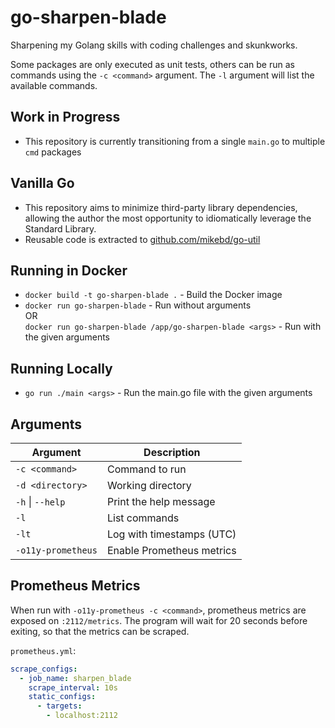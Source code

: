 # go-sharpen-blade

Sharpening my Golang skills with coding challenges and skunkworks.

Some packages are only executed as unit tests, others can be run as commands using the
`-c <command>` argument.  The `-l` argument will list the available commands.

## Work in Progress

* This repository is currently transitioning from a single `main.go` to multiple `cmd` packages

## Vanilla Go

* This repository aims to minimize third-party library dependencies, allowing the author the most opportunity to
  idiomatically leverage the Standard Library.
* Reusable code is extracted to [github.com/mikebd/go-util](https://github.com/mikebd/go-util)

## Running in Docker

* `docker build -t go-sharpen-blade .` - Build the Docker image
* `docker run go-sharpen-blade` - Run without arguments<br/>
  OR <br/>
  `docker run go-sharpen-blade /app/go-sharpen-blade <args>` - Run with the given arguments

## Running Locally

* `go run ./main <args>` - Run the main.go file with the given arguments

## Arguments

| Argument           | Description               |
|--------------------|---------------------------|
| `-c <command>`     | Command to run            |
| `-d <directory>`   | Working directory         |
| `-h` \| `--help`   | Print the help message    |
| `-l`               | List commands             |
| `-lt`              | Log with timestamps (UTC) |
| `-o11y-prometheus` | Enable Prometheus metrics |

## Prometheus Metrics

When run with `-o11y-prometheus -c <command>`, prometheus metrics are exposed on `:2112/metrics`.
The program will wait for 20 seconds before exiting, so that the metrics can be scraped.

`prometheus.yml`:
```yaml
scrape_configs:
  - job_name: sharpen_blade
    scrape_interval: 10s
    static_configs:
      - targets:
        - localhost:2112
```